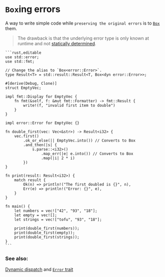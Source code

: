 # `Box`ing errors

A way to write simple code while `preserving the original errors` is to [`Box`][box]
them.

> The drawback is that the underlying error type is only known at runtime and not
[statically determined][dynamic_dispatch].

~~~admonish tip title="The stdlib helps in boxing our errors by having *Box* implement conversion from any type that implements the *Error* trait into the trait object *Box<Error>*, via [*From*][from]." collapsible=true
```rust,editable
use std::error;
use std::fmt;

// Change the alias to `Box<error::Error>`.
type Result<T> = std::result::Result<T, Box<dyn error::Error>>;

#[derive(Debug, Clone)]
struct EmptyVec;

impl fmt::Display for EmptyVec {
    fn fmt(&self, f: &mut fmt::Formatter) -> fmt::Result {
        write!(f, "invalid first item to double")
    }
}

impl error::Error for EmptyVec {}

fn double_first(vec: Vec<&str>) -> Result<i32> {
    vec.first()
        .ok_or_else(|| EmptyVec.into()) // Converts to Box
        .and_then(|s| {
            s.parse::<i32>()
                .map_err(|e| e.into()) // Converts to Box
                .map(|i| 2 * i)
        })
}

fn print(result: Result<i32>) {
    match result {
        Ok(n) => println!("The first doubled is {}", n),
        Err(e) => println!("Error: {}", e),
    }
}

fn main() {
    let numbers = vec!["42", "93", "18"];
    let empty = vec![];
    let strings = vec!["tofu", "93", "18"];

    print(double_first(numbers));
    print(double_first(empty));
    print(double_first(strings));
}
```
~~~

### See also:

[Dynamic dispatch][dynamic_dispatch] and [`Error` trait][error]

[box]: https://doc.rust-lang.org/std/boxed/struct.Box.html

[dynamic_dispatch]: https://doc.rust-lang.org/book/ch17-02-trait-objects.html#trait-objects-perform-dynamic-dispatch

[error]: https://doc.rust-lang.org/std/error/trait.Error.html

[from]: https://doc.rust-lang.org/std/convert/trait.From.html
